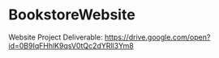 # BookstoreWebsite
Website Project Deliverable: https://drive.google.com/open?id=0B9IqFHhlK9qsV0tQc2dYRll3Ym8
